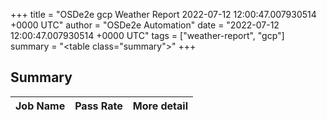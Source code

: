 +++
title = "OSDe2e gcp Weather Report 2022-07-12 12:00:47.007930514 +0000 UTC"
author = "OSDe2e Automation"
date = "2022-07-12 12:00:47.007930514 +0000 UTC"
tags = ["weather-report", "gcp"]
summary = "<table class=\"summary\"></table>"
+++
## Summary

| Job Name | Pass Rate | More detail |
|----------|-----------|-------------|




